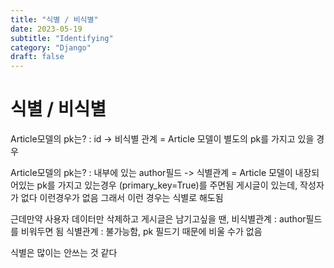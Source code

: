 ```yaml
---
title: "식별 / 비식별"
date: 2023-05-19
subtitle: "Identifying"
category: "Django"
draft: false
---
```


# 식별 / 비식별

Article모델의 pk는? : id -> 비식별 관계
= Article 모델이 별도의 pk를 가지고 있을 경우

Article모델의 pk는? : 내부에 있는 author필드 -> 식별관계
= Article 모델이 내장되어있는 pk를 가지고 있는경우
(primary_key=True)를 주면됨
게시글이 있는데, 작성자가 없다 이런경우가 없음 그래서 이런 경우는 식별로 해도됨

근데만약 사용자 데이터만 삭제하고 게시글은 남기고싶을 땐,
비식별관계 : author필드를 비워두면 됨
식별관계 : 불가능함, pk 필드기 때문에 비울 수가 없음

식별은 많이는 안쓰는 것 같다
